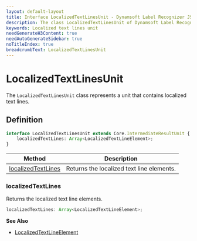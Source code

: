 ```yaml
---
layout: default-layout
title: Interface LocalizedTextLinesUnit - Dynamsoft Label Recognizer JS Edition API Reference
description: The class LocalizedTextLinesUnit of Dynamsoft Label Recognizer represents a unit that contains localized text lines.
keywords: Localized text lines unit
needGenerateH3Content: true
needAutoGenerateSidebar: true
noTitleIndex: true
breadcrumbText: LocalizedTextLinesUnit
---
```


# LocalizedTextLinesUnit

The `LocalizedTextLinesUnit` class represents a unit that contains localized text lines.

## Definition

```typescript
interface LocalizedTextLinesUnit extends Core.IntermediateResultUnit {
    localizedTextLines: Array<LocalizedTextLineElement>;
}
```

| Method                                      | Description                               |
| ------------------------------------------- | ----------------------------------------- |
| [localizedTextLines](#localizedtextlines) | Returns the localized text line elements. |

### localizedTextLines

Returns the localized text line elements.

```typescript
localizedTextLines: Array<LocalizedTextLineElement>;
```

**See Also**

* [LocalizedTextLineElement](./localized-text-line-element.md)
